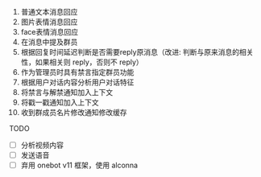 1. 普通文本消息回应
2. 图片表情消息回应
3. face表情消息回应
4. 在消息中提及群员
5. 根据回复时间延迟判断是否需要reply原消息（改进: 判断与原来消息的相关性，如果相关则 reply，否则不 reply）
6. 作为管理员时具有禁言指定群员功能
7. 根据用户对话内容分析用户对话特征
8. 将禁言与解禁通知加入上下文
9. 将戳一戳通知加入上下文
10. 收到群成员名片修改通知修改缓存

TODO
- [ ] 分析视频内容
- [ ] 发送语音
- [ ] 弃用 onebot v11 框架，使用 alconna